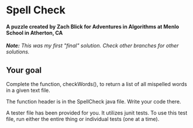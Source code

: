 # Spell Check
#### A puzzle created by Zach Blick for Adventures in Algorithms at Menlo School in Atherton, CA

***Note:*** *This was my first "final" solution. Check other branches for other solutions.*

## Your goal
Complete the function, checkWords(), to return a list of all mispelled words in a given text file.

The function header is in the SpellCheck java file. Write your code there.

A tester file has been provided for you. It utilizes junit tests.
To use this test file, run either the entire thing or individual tests (one at a time).
